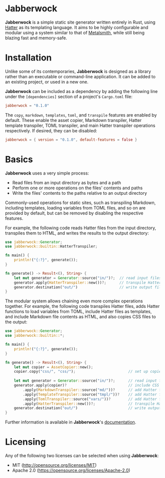 # Jabberwock

**Jabberwock** is a simple static site generator written entirely in Rust, using [Hatter](https://github.com/xvxx/hatter) as its templating language.
It aims to be highly configurable and modular using a system similar to that of [Metalsmith](https://github.com/metalsmith/metalsmith), while still being blazing fast and memory-safe.

# Installation

Unlike some of its contemporaries, **Jabberwock** is designed as a library rather than an executable or command-line application. It can be added to an existing project, or used in a new one.

**Jabberwock** can be included as a dependency by adding the following line under the `[dependencies]` section of a project's `Cargo.toml` file:
```toml
jabberwock = "0.1.0"
```

The `copy`, `markdown`, `templates`, `toml`, and `transpile` features are enabled by default. These enable the asset copier, Markdown transpiler, Hatter template transpiler, TOML transpiler, and main Hatter transpiler operations respectively.
If desired, they can be disabled:
```toml
jabberwock = { version = "0.1.0", default-features = false }
```

# Basics

**Jabberwock** uses a very simple process:
- Read files from an input directory as bytes and a path
- Perform one or more operations on the files' contents and paths
- Write the files' contents to the paths relative to an output directory

Commonly-used operations for static sites, such as transpiling Markdown, including templates, loading variables from TOML files, and so on are provided by default, but can be removed by disabling the respective features.

For example, the following code reads Hatter files from the input directory, transpiles them to HTML, and writes the results to the output directory:
```rust
use jabberwock::Generator;
use jabberwock::builtin::HatterTranspiler;

fn main() {
    println!("{:?}", generate());
}

fn generate() -> Result<(), String> {
    let mut generator = Generator::source("in/")?;  // read input files from "./in/"
    generator.apply(HatterTranspiler::new())?;      // transpile Hatter files to HTML files
    generator.destination("out/")                   // write output files  to "./out/"
}
```

The modular system allows chaining even more complex operations together.
For example, the following code transpiles Hatter files, adds Hatter functions to load variables from TOML, include Hatter files as templates, and include Markdown file contents as HTML, and also copies CSS files to the output:
```rust
use jabberwock::Generator;
use jabberwock::builtin::*;

fn main() {
    println!("{:?}", generate());
}

fn generate() -> Result<(), String> {
    let mut copier = AssetCopier::new();
    copier.copy("css/", "css/");                        // set up copier to copy all CSS files from "./css" to "./out/css"
    
    let mut generator = Generator::source("in/")?;      // read input files from "./in/"
    generator.apply(copier)?                            // include CSS files in the output
        .apply(MarkdownTranspiler::source("md/"))?      // add Hatter function to include transpiled Markdown from "./md/" inside Hatter files
        .apply(TemplateTranspiler::source("tmpl/"))?    // add Hatter function to include transpiled templates from "./tmpl/" inside Hatter files
        .apply(TomlTranspiler::source("vars/"))?        // add Hatter function to load TOML from "./vars/" as variables inside Hatter files
        .apply(HatterTranspiler::new())?;               // transpile Hatter files to HTML files
    generator.destination("out/")                       // write output files  to "./out/"
}
```

Further information is available in **Jabberwock**'s [documentation](https://docs.rs/jabberwock/latest/jabberwock).

# Licensing

Any of the following two licenses can be selected when using **Jabberwock**:
- MIT (http://opensource.org/licenses/MIT)
- Apache 2.0 (https://opensource.org/licenses/Apache-2.0)